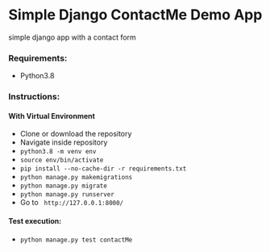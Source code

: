 # Simple Django ContactMe Demo App
simple django app with a contact form

### Requirements:
* Python3.8 
### Instructions:
#### With Virtual Environment
* Clone or download the repository
* Navigate inside repository
* `python3.8 -m venv env`
* `source env/bin/activate`
* `pip install --no-cache-dir -r requirements.txt`
* `python manage.py makemigrations`
* `python manage.py migrate`
* `python manage.py runserver`
* Go to ` http://127.0.0.1:8000/`
#### Test execution:
* `python manage.py test contactMe`
